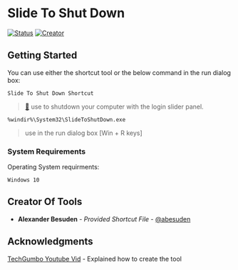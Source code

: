 # Slide To Shut Down

[![Status](https://img.shields.io/badge/Status-complete-1abc9c.svg)](https://github.com/abesuden/Tool-Belt/issues)
[![Creator](https://img.shields.io/badge/Creator-@Abesuden-informational.svg)](https://github.com/abesuden/Tool-Belt/contributors)

## Getting Started

You can use either the shortcut tool or the below command in the run dialog box:

```
Slide To Shut Down Shortcut
```
> [🔨](https://github.com/Abesuden/Tool-Belt/blob/master/Graphical-Shutdown/Slide%20To%20Shut%20Down.lnk) use to shutdown your computer with the login slider panel.

```
%windir%\System32\SlideToShutDown.exe
```
> use in the run dialog box [Win + R keys]

### System Requirements

Operating System requirments:

```
Windows 10
```

## Creator Of Tools

* **Alexander Besuden** - *Provided Shortcut File* - [@abesuden](https://github.com/abesuden)

## Acknowledgments

[TechGumbo Youtube Vid](https://youtu.be/RX160bcMFuA?t=273) - Explained how to create the tool
